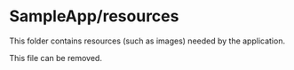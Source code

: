 # SampleApp/resources

This folder contains resources (such as images) needed by the application. 

This file can be removed.
